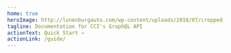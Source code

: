 ```yaml
---
home: true
heroImage: http://lunenburgauto.com/wp-content/uploads/2018/07/cropped-Bumper-to-Bumper-logo.jpg
tagline: Documentation for CCI's GraphQL API
actionText: Quick Start →
actionLink: /guide/
---
```

